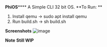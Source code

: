 ****PhiOS********
A Simple CLI 32 bit OS. 
**To Run: **
1. Install qemu -> sudo apt install qemu
2. Run build.sh -> sh build.sh

**Screenshots**
![image](https://github.com/SMFRafin/PhiOS/assets/109092327/538a2b4d-f5c2-4be8-9c2d-e255c19d0436)

**Note**
**Still WIP**
